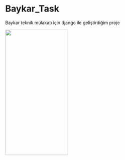 # Baykar_Task
Baykar teknik mülakatı için django ile geliştirdiğim proje


<img src ="https://github.com/ahmetunal6/Baykar_Task/assets/129793902/8d859b8a-c1d3-411c-9f6d-d5571f0733d1" width="200" height="400"/>
